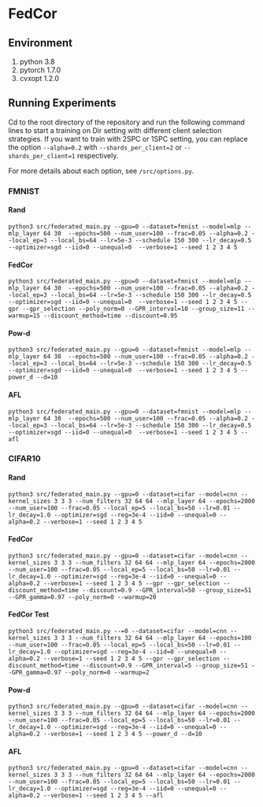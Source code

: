 # FedCor

## Environment

1. python 3.8
2. pytorch 1.7.0
6. cvxopt 1.2.0

## Running Experiments

Cd to the root directory of the repository and run the following command lines to start a training on Dir setting with different client selection strategies. If you want to train with 2SPC or 1SPC setting, you can replace the option ```--alpha=0.2``` with ```--shards_per_client=2``` or ```--shards_per_client=1``` respectively.

For more details about each option, see ```/src/options.py```.

### FMNIST

#### Rand

```shell
python3 src/federated_main.py --gpu=0 --dataset=fmnist --model=mlp --mlp_layer 64 30  --epochs=500 --num_user=100 --frac=0.05 --alpha=0.2 --local_ep=3 --local_bs=64 --lr=5e-3 --schedule 150 300 --lr_decay=0.5 --optimizer=sgd --iid=0 --unequal=0  --verbose=1 --seed 1 2 3 4 5
```

#### FedCor

```shell
python3 src/federated_main.py --gpu=0 --dataset=fmnist --model=mlp --mlp_layer 64 30  --epochs=500 --num_user=100 --frac=0.05 --alpha=0.2 --local_ep=3 --local_bs=64 --lr=5e-3 --schedule 150 300 --lr_decay=0.5 --optimizer=sgd --iid=0 --unequal=0  --verbose=1 --seed 1 2 3 4 5 --gpr --gpr_selection --poly_norm=0 --GPR_interval=10 --group_size=11 --warmup=15 --discount_method=time --discount=0.95
```

#### Pow-d

```shell
python3 src/federated_main.py --gpu=0 --dataset=fmnist --model=mlp --mlp_layer 64 30  --epochs=500 --num_user=100 --frac=0.05 --alpha=0.2 --local_ep=3 --local_bs=64 --lr=5e-3 --schedule 150 300 --lr_decay=0.5 --optimizer=sgd --iid=0 --unequal=0  --verbose=1 --seed 1 2 3 4 5 --power_d --d=10
```

#### AFL

```shell
python3 src/federated_main.py --gpu=0 --dataset=fmnist --model=mlp --mlp_layer 64 30  --epochs=500 --num_user=100 --frac=0.05 --alpha=0.2 --local_ep=3 --local_bs=64 --lr=5e-3 --schedule 150 300 --lr_decay=0.5 --optimizer=sgd --iid=0 --unequal=0  --verbose=1 --seed 1 2 3 4 5 --afl
```



### CIFAR10

#### Rand

```shell
python3 src/federated_main.py --gpu=0 --dataset=cifar --model=cnn --kernel_sizes 3 3 3 --num_filters 32 64 64 --mlp_layer 64 --epochs=2000 --num_user=100 --frac=0.05 --local_ep=5 --local_bs=50 --lr=0.01 --lr_decay=1.0 --optimizer=sgd --reg=3e-4 --iid=0 --unequal=0 --alpha=0.2 --verbose=1 --seed 1 2 3 4 5
```

#### FedCor

```shell
python3 src/federated_main.py --gpu=0 --dataset=cifar --model=cnn --kernel_sizes 3 3 3 --num_filters 32 64 64 --mlp_layer 64 --epochs=2000 --num_user=100 --frac=0.05 --local_ep=5 --local_bs=50 --lr=0.01 --lr_decay=1.0 --optimizer=sgd --reg=3e-4 --iid=0 --unequal=0 --alpha=0.2 --verbose=1 --seed 1 2 3 4 5 --gpr --gpr_selection --discount_method=time --discount=0.9 --GPR_interval=50 --group_size=51 --GPR_gamma=0.97 --poly_norm=0 --warmup=20
```
#### FedCor Test
```shell
python3 src/federated_main.py --=0 --dataset=cifar --model=cnn --kernel_sizes 3 3 3 --num_filters 32 64 64 --mlp_layer 64 --epochs=100 --num_user=100 --frac=0.05 --local_ep=5 --local_bs=50 --lr=0.01 --lr_decay=1.0 --optimizer=sgd --reg=3e-4 --iid=0 --unequal=0 --alpha=0.2 --verbose=1 --seed 1 2 3 4 5 --gpr --gpr_selection --discount_method=time --discount=0.9 --GPR_interval=5 --group_size=51 --GPR_gamma=0.97 --poly_norm=0 --warmup=2
```

#### Pow-d

```shell
python3 src/federated_main.py --gpu=0 --dataset=cifar --model=cnn --kernel_sizes 3 3 3 --num_filters 32 64 64 --mlp_layer 64 --epochs=2000 --num_user=100 --frac=0.05 --local_ep=5 --local_bs=50 --lr=0.01 --lr_decay=1.0 --optimizer=sgd --reg=3e-4 --iid=0 --unequal=0 --alpha=0.2 --verbose=1 --seed 1 2 3 4 5 --power_d --d=10
```

#### AFL

```shell
python3 src/federated_main.py --gpu=0 --dataset=cifar --model=cnn --kernel_sizes 3 3 3 --num_filters 32 64 64 --mlp_layer 64 --epochs=2000 --num_user=100 --frac=0.05 --local_ep=5 --local_bs=50 --lr=0.01 --lr_decay=1.0 --optimizer=sgd --reg=3e-4 --iid=0 --unequal=0 --alpha=0.2 --verbose=1 --seed 1 2 3 4 5 --afl
```

